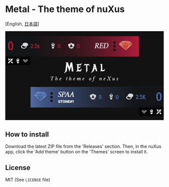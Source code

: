 # Metal - The theme of nuXus

[English, [日本語](./Readme.ja.md)]

![Thumbnail image](./work.soukun.metal/thumbnail.jpg "thumbnail")

## How to install

Download the latest ZIP file from the 'Releases' section. Then, in the nuXus app, click the 'Add theme' button on the 'Themes' screen to install it.

## License

MIT (See `LICENSE` file)
